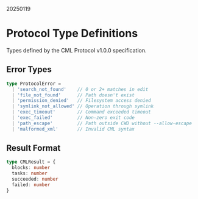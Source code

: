 20250119

# Protocol Type Definitions

Types defined by the CML Protocol v1.0.0 specification.

## Error Types

```typescript
type ProtocolError = 
  | 'search_not_found'    // 0 or 2+ matches in edit
  | 'file_not_found'      // Path doesn't exist
  | 'permission_denied'   // Filesystem access denied
  | 'symlink_not_allowed' // Operation through symlink
  | 'exec_timeout'        // Command exceeded timeout
  | 'exec_failed'         // Non-zero exit code
  | 'path_escape'         // Path outside CWD without --allow-escape
  | 'malformed_xml'       // Invalid CML syntax
```

## Result Format

```typescript
type CMLResult = {
  blocks: number
  tasks: number
  succeeded: number
  failed: number
}
```